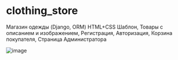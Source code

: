 # clothing_store
Магазин одежды (Django, ORM)
HTML+CSS Шаблон,
Товары с описанием и изображением,
Регистрация,
Авторизация,
Корзина покупателя,
Страница Администратора


![image](https://user-images.githubusercontent.com/112647912/229293680-92699d27-e06b-40ae-8237-67ff460207de.png)


